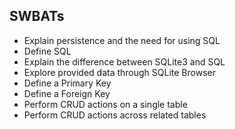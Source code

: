 ## SWBATs

- Explain persistence and the need for using SQL
- Define SQL
- Explain the difference between SQLite3 and SQL
- Explore provided data through SQLite Browser
- Define a Primary Key
- Define a Foreign Key
- Perform CRUD actions on a single table
- Perform CRUD actions across related tables
